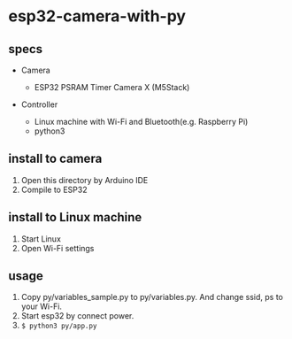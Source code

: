 # esp32-camera-with-py

## specs

* Camera
    * ESP32 PSRAM Timer Camera X (M5Stack)

* Controller
    * Linux machine with Wi-Fi and Bluetooth(e.g. Raspberry Pi)
    * python3



## install to camera

1. Open this directory by Arduino IDE
2. Compile to ESP32


## install to Linux machine

1. Start Linux
2. Open Wi-Fi settings


## usage

1. Copy py/variables_sample.py to py/variables.py. And change ssid, ps to your Wi-Fi.
2. Start esp32 by connect power.
3. `$ python3 py/app.py`